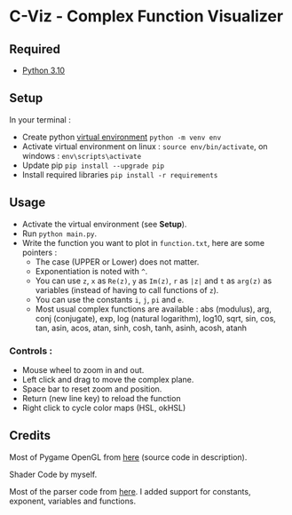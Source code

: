 # C-Viz - Complex Function Visualizer

## Required
 - [Python 3.10](https://www.python.org/downloads/)

## Setup
In your terminal :
 - Create python [virtual environment](https://docs.python.org/3/library/venv.html) `python -m venv env`
 - Activate virtual environment on linux : `source env/bin/activate`, on windows : `env\scripts\activate`
 - Update pip `pip install --upgrade pip`
 - Install required libraries `pip install -r requirements`

## Usage

 - Activate the virtual environment (see **Setup**).
 - Run `python main.py`.
 - Write the function you want to plot in `function.txt`, here are some pointers :
    - The case (UPPER or Lower) does not matter.
    - Exponentiation is noted with `^`.
    - You can use `z`, `x` as `Re(z)`, `y` as `Im(z)`, `r` as `|z|` and `t` as `arg(z)` as variables (instead of having to call functions of `z`).
    - You can use the constants `i`, `j`, `pi` and `e`.
    - Most usual complex functions are available : abs (modulus), arg, conj (conjugate), exp, log (natural logarithm), log10, sqrt, sin, cos, tan, asin, acos, atan, sinh, cosh, tanh, asinh, acosh, atanh

### Controls :

 - Mouse wheel to zoom in and out.
 - Left click and drag to move the complex plane.
 - Space bar to reset zoom and position.
 - Return (new line key) to reload the function
 - Right click to cycle color maps (HSL, okHSL)

## Credits

Most of Pygame OpenGL from [here](https://www.youtube.com/watch?v=LFbePt8i0DI&t=643s) (source code in description).

Shader Code by myself.

Most of the parser code from [here](https://github.com/davidcallanan/py-simple-math-interpreter/tree/master).
I added support for constants, exponent, variables and functions.